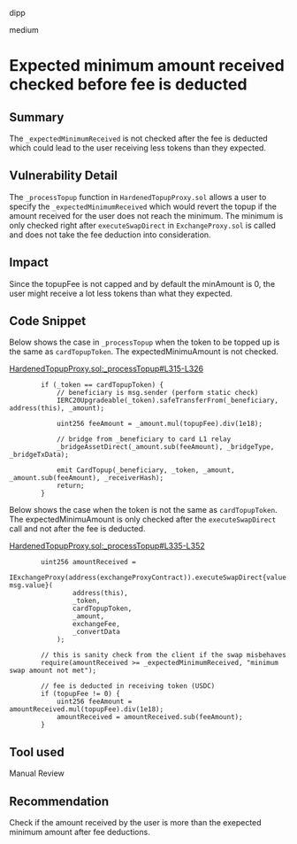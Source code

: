 dipp

medium

# Expected minimum amount received checked before fee is deducted

## Summary

The ```_expectedMinimumReceived``` is not checked after the fee is deducted which could lead to the user receiving less tokens than they expected.

## Vulnerability Detail

The ```_processTopup``` function in ```HardenedTopupProxy.sol``` allows a user to specify the ```_expectedMinimumReceived``` which would revert the topup if the amount received for the user does not reach the minimum. The minimum is only checked right after ```executeSwapDirect``` in ```ExchangeProxy.sol``` is called and does not take the fee deduction into consideration.

## Impact

Since the topupFee is not capped and by default the minAmount is 0, the user might receive a lot less tokens than what they expected. 

## Code Snippet

Below shows the case in ```_processTopup``` when the token to be topped up is the same as ```cardTopupToken```. The expectedMinimuAmount is not checked.
 
[HardenedTopupProxy.sol:_processTopup#L315-L326](https://github.com/sherlock-audit/2022-10-mover/blob/main/cardtopup_contract/contracts/HardenedTopupProxy.sol#L315-L326)
```solidity
        if (_token == cardTopupToken) {
            // beneficiary is msg.sender (perform static check)
            IERC20Upgradeable(_token).safeTransferFrom(_beneficiary, address(this), _amount);

            uint256 feeAmount = _amount.mul(topupFee).div(1e18);

            // bridge from _beneficiary to card L1 relay
            _bridgeAssetDirect(_amount.sub(feeAmount), _bridgeType, _bridgeTxData);

            emit CardTopup(_beneficiary, _token, _amount, _amount.sub(feeAmount), _receiverHash);
            return;
        }
```

Below shows the case when the token is not the same as ```cardTopupToken```. The expectedMinimuAmount is only checked after the ```executeSwapDirect``` call and not after the fee is deducted.

[HardenedTopupProxy.sol:_processTopup#L335-L352](https://github.com/sherlock-audit/2022-10-mover/blob/main/cardtopup_contract/contracts/HardenedTopupProxy.sol#L335-L352)
```solidity
        uint256 amountReceived =
            IExchangeProxy(address(exchangeProxyContract)).executeSwapDirect{value: msg.value}(
                address(this),
                _token,
                cardTopupToken,
                _amount,
                exchangeFee,
                _convertData
            );

        // this is sanity check from the client if the swap misbehaves
        require(amountReceived >= _expectedMinimumReceived, "minimum swap amount not met");

        // fee is deducted in receiving token (USDC)
        if (topupFee != 0) {
            uint256 feeAmount = amountReceived.mul(topupFee).div(1e18);
            amountReceived = amountReceived.sub(feeAmount);
        }
```

## Tool used

Manual Review

## Recommendation

Check if the amount received by the user is more than the exepected minimum amount after fee deductions.